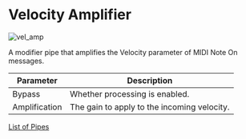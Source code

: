 # Velocity Amplifier

![vel_amp](https://blokas.io/images/midihub/pipes/vel_amp.svg)

A modifier pipe that amplifies the Velocity parameter of MIDI Note On messages.

| Parameter              | Description                                 |
| ---------------------- | ------------------------------------------- |
| Bypass                 | Whether processing is enabled.              |
| Amplification          | The gain to apply to the incoming velocity. |

[List of Pipes](index.md#the-list-of-pipes)
